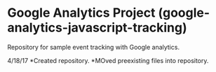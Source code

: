 # Google Analytics Project (google-analytics-javascript-tracking)
Repository for sample event tracking with Google analytics.

4/18/17
*Created repository.
*MOved preexisting files into repository.